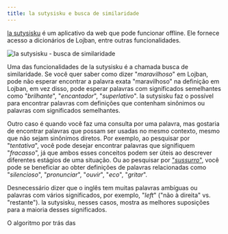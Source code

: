 ```yaml
---
title: la sutysisku e busca de similaridade
---
```


[la sutysisku](https://la-lojban.github.io/sutysisku/lojban/#seskari=cnano&versio=masno&sisku=marvellous&bangu=en) é um aplicativo da web que pode funcionar offline. Ele fornece acesso a dicionários de Lojban, entre outras funcionalidades.

![la sutysisku - busca de similaridade](/assets/pixra/arxivo/sutysisku_simsa.png)

Uma das funcionalidades de la sutysisku é a chamada busca de similaridade. Se você quer saber como dizer "_maravilhoso_" em Lojban, pode não esperar encontrar a palavra exata "maravilhoso" na definição em Lojban, em vez disso, pode esperar palavras com significados semelhantes como "_brilhante_", "_encantador_", "_superlativo_". la sutysisku faz o possível para encontrar palavras com definições que contenham sinônimos ou palavras com significados semelhantes.

Outro caso é quando você faz uma consulta por uma palavra, mas gostaria de encontrar palavras que possam ser usadas no mesmo contexto, mesmo que não sejam sinônimos diretos. Por exemplo, ao pesquisar por "_tentativa_", você pode desejar encontrar palavras que signifiquem "_fracasso_", já que ambos esses conceitos podem ser úteis ao descrever diferentes estágios de uma situação. Ou ao pesquisar por ["_sussurro_"](https://la-lojban.github.io/sutysisku/lojban/#seskari=cnano&sisku=whisper&bangu=en&versio=masno), você pode se beneficiar ao obter definições de palavras relacionadas como "_silencioso_", "_pronunciar_", "_ouvir_", "_eco_", "_gritar_".

Desnecessário dizer que o inglês tem muitas palavras ambíguas ou palavras com vários significados, por exemplo, "_left_" ("não à direita" vs. "restante"). la sutysisku, nesses casos, mostra as melhores suposições para a maioria desses significados.

O algoritmo por trás das